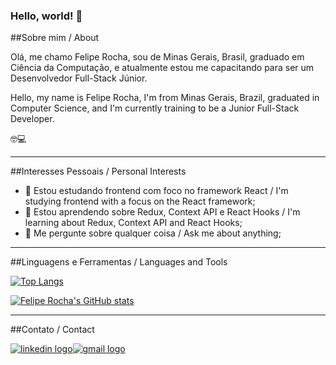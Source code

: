 ### Hello, world! 👋

##Sobre mim / About

Olá, me chamo Felipe Rocha, sou de Minas Gerais, Brasil, graduado em Ciência da Computação, e atualmente estou me capacitando para ser um Desenvolvedor Full-Stack Júnior.

Hello, my name is Felipe Rocha, I'm from Minas Gerais, Brazil, graduated in Computer Science, and I'm currently training to be a Junior Full-Stack Developer.

:nerd_face::computer:
 
 ---
 
 ##Interesses Pessoais / Personal Interests
 
- 🔭 Estou estudando frontend com foco no framework React / I'm studying frontend with a focus on the React framework;
- 🌱 Estou aprendendo sobre Redux, Context API e React Hooks / I'm learning about Redux, Context API and React Hooks;
- 💬 Me pergunte sobre qualquer coisa / Ask me about anything;

---

##Linguagens e Ferramentas / Languages and Tools


[![Top Langs](https://github-readme-stats.vercel.app/api/top-langs/?username=feliperocha-dev&layout=compact&theme=tokyonight)](https://github.com/anuraghazra/github-readme-stats)

[![Felipe Rocha's GitHub stats](https://github-readme-stats.vercel.app/api?username=feliperocha-dev&theme=tokyonight)](https://github.com/anuraghazra/github-readme-stats)

---

##Contato / Contact

<a href="https://www.linkedin.com/in/felipe-silva-rocha/">![linkedin logo](https://img.shields.io/badge/LinkedIn-0077B5?style=for-the-badge&logo=linkedin&logoColor=white)</a><a href="mailto: felipe.sr27@gmail.com"><img src="https://img.shields.io/badge/Gmail-D14836?style=for-the-badge&logo=gmail&logoColor=white" alt="gmail logo"/></a>
